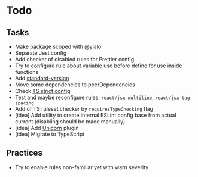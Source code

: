 # Todo

## Tasks

- Make package scoped with @yialo
- Separate Jest config
- Add checker of disabled rules for Prettier config
- Try to configure rule about variable use before define for use inside functions
- Add [standard-version](https://basarat.gitbook.io/typescript/intro-2/changelog)
- Move some dependencies to peerDependencies
- Check [TS strict config](https://github.com/typescript-eslint/typescript-eslint/blob/main/packages/eslint-plugin/src/configs/strict.ts)
- Test and maybe reconfigure rules: `react/jsx-multiline`, `react/jsx-tag-spacing`
- Add of TS ruleset checker by `requiresTypeChecking` flag
- [idea] Add utility to create internal ESLint config base from actual current (disabling should be made manually)
- [idea] Add [Unicorn](https://www.npmjs.com/package/eslint-plugin-unicorn) plugin
- [idea] Migrate to TypeScript

## Practices

- Try to enable rules non-familiar yet with warn severity

